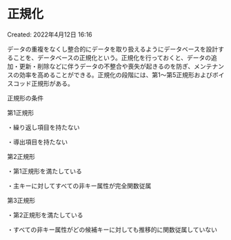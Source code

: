 # 正規化

Created: 2022年4月12日 16:16

データの重複をなくし整合的にデータを取り扱えるようにデータベースを設計することを、データベースの正規化という。正規化を行っておくと、データの追加・更新・削除などに伴うデータの不整合や喪失が起きるのを防ぎ、メンテナンスの効率を高めることができる。正規化の段階には、第1～第5正規形およびボイスコッド正規形がある。

正規形の条件

第1正規形　

・繰り返し項目を持たない

・導出項目を持たない

第2正規形

・第1正規形を満たしている

・主キーに対してすべての非キー属性が完全関数従属

第3正規形

・第2正規形を満たしている

・すべての非キー属性がどの候補キーに対しても推移的に関数従属していない